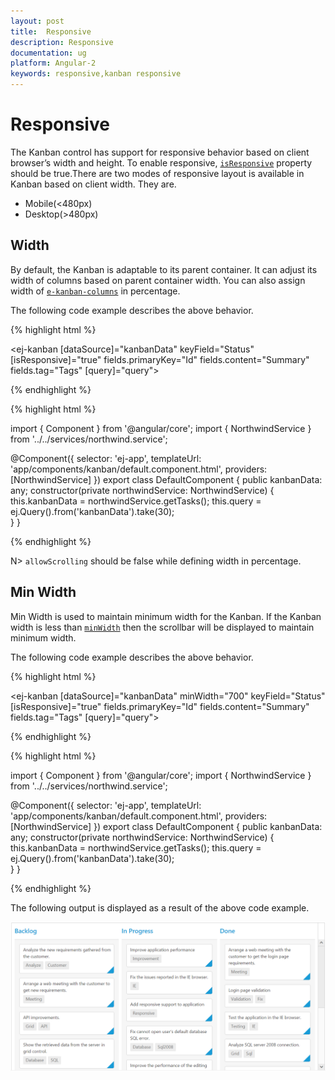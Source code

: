 ```yaml
---
layout: post
title:  Responsive
description: Responsive
documentation: ug
platform: Angular-2
keywords: responsive,kanban responsive
---
```


# Responsive

The Kanban control has support for responsive behavior based on client browser’s width and height. To enable responsive, [`isResponsive`](https://help.syncfusion.com/api/js/ejkanban#members:isresponsive) property should be true.There are two modes of responsive layout is available in Kanban based on client width. They are.

* Mobile(<480px)
* Desktop(>480px)

## Width

By default, the Kanban is adaptable to its parent container. It can adjust its width of columns based on parent container width. You can also assign width of [`e-kanban-columns`](https://help.syncfusion.com/api/js/ejkanban#members:columns) in percentage. 

The following code example describes the above behavior.


{% highlight html %}

<ej-kanban [dataSource]="kanbanData" keyField="Status" [isResponsive]="true" fields.primaryKey="Id" fields.content="Summary" fields.tag="Tags" [query]="query">
    <e-kanban-columns>
        <e-kanban-column key="Open" headerText="Backlog" width="10%"></e-kanban-column>
        <e-kanban-column key="InProgress" headerText="In Progress" width="10%"></e-kanban-column>
        <e-kanban-column key="Close" headerText="Done" width="10%"></e-kanban-column>
    </e-kanban-columns>
</ej-kanban>

{% endhighlight %}

{% highlight html %}

import { Component } from '@angular/core';
import { NorthwindService } from '../../services/northwind.service';

@Component({
  selector: 'ej-app',
  templateUrl: 'app/components/kanban/default.component.html',
  providers: [NorthwindService]
})
export class DefaultComponent {
  public kanbanData: any;
    constructor(private northwindService: NorthwindService) {
        this.kanbanData = northwindService.getTasks();
        this.query = ej.Query().from('kanbanData').take(30);       
    }
}

{% endhighlight %}

N> `allowScrolling` should be false while defining width in percentage.

## Min Width

Min Width is used to maintain minimum width for the Kanban. If the Kanban width is less than [`minWidth`](https://help.syncfusion.com/api/js/ejkanban#members:minwidth) then the scrollbar will be displayed to maintain minimum width.

The following code example describes the above behavior.

{% highlight html %}

<ej-kanban [dataSource]="kanbanData" minWidth="700" keyField="Status" [isResponsive]="true" fields.primaryKey="Id" fields.content="Summary" fields.tag="Tags" [query]="query">
    <e-kanban-columns>
        <e-kanban-column key="Open" headerText="Backlog" width="120"></e-kanban-column>
        <e-kanban-column key="InProgress" headerText="In Progress" width="110"></e-kanban-column>
        <e-kanban-column key="Close" headerText="Done" width="110"></e-kanban-column>
    </e-kanban-columns>
</ej-kanban>

{% endhighlight %}

{% highlight html %}

import { Component } from '@angular/core';
import { NorthwindService } from '../../services/northwind.service';

@Component({
  selector: 'ej-app',
  templateUrl: 'app/components/kanban/default.component.html',
  providers: [NorthwindService]
})
export class DefaultComponent {
  public kanbanData: any;
    constructor(private northwindService: NorthwindService) {
        this.kanbanData = northwindService.getTasks();
        this.query = ej.Query().from('kanbanData').take(30);       
    }
}

{% endhighlight %}

The following output is displayed as a result of the above code example.

![](Responsive_images/responsive_img1.png)
